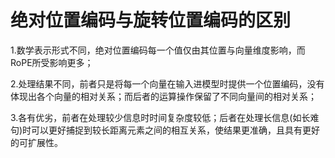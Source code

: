 # 绝对位置编码与旋转位置编码的区别

1.数学表示形式不同，绝对位置编码每一个值仅由其位置与向量维度影响，而RoPE所受影响更多；

2.处理结果不同，前者只是将每一个向量在输入进模型时提供一个位置编码，没有体现出各个向量的相对关系；而后者的运算操作保留了不同向量间的相对关系；

3.各有优劣，前者在处理较少信息时时间复杂度较低；后者在处理长信息(如长难句)时可以更好捕捉到较长距离元素之间的相互关系，使结果更准确，且具有更好的可扩展性。
